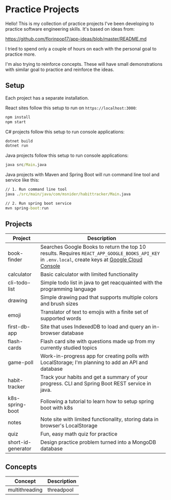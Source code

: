 # Practice Projects

Hello! This is my collection of practice projects I've been developing
to practice software engineering skills. It's based on ideas from:

<https://github.com/florinpop17/app-ideas/blob/master/README.md>

I tried to spend only a couple of hours on each with the personal
goal to practice more.

I'm also trying to reinforce concepts. These will have small
demonstrations with similar goal to practice and reinforce
the ideas.

## Setup

Each project has a separate installation.

React sites follow this setup to run on `https://localhost:3000`:

```cmd
npm install
npm start
```

C# projects follow this setup to run console applications:

```cmd
dotnet build
dotnet run
```

Java projects follow this setup to run console applications:

```cmd
java src/Main.java
```

Java projects with Maven and Spring Boot will run command line
tool and service like this:

```cmd
// 1. Run command line tool
java ./src/main/java/com/msnider/habittracker/Main.java

// 2. Run spring boot service
mvn spring-boot:run
```

## Projects

| Project            | Description                                                                                                                                                                                             |
| ------------------ | ------------------------------------------------------------------------------------------------------------------------------------------------------------------------------------------------------- |
| book-finder        | Searches Google Books to return the top 10 results. Requires `REACT_APP_GOOGLE_BOOKS_API_KEY` in `.env.local`, create keys at [Google Cloud Console](https://console.cloud.google.com/apis/credentials) |
| calculator         | Basic calculator with limited functionality                                                                                                                                                             |
| cli-todo-list      | Simple todo list in java to get reacquainted with the programming language                                                                                                                              |
| drawing            | Simple drawing pad that supports multiple colors and brush sizes                                                                                                                                        |
| emoji              | Translator of text to emojis with a finite set of supported words                                                                                                                                       |
| first-db-app       | Site that uses IndexedDB to load and query an in-browser database                                                                                                                                       |
| flash-cards        | Flash card site with questions made up from my currently studied topics                                                                                                                                 |
| game-poll          | Work-in-progress app for creating polls with LocalStorage; I'm planning to add an API and database                                                                                                      |
| habit-tracker      | Track your habits and get a summary of your progress. CLI and Spring Boot REST service in java.                                                                                                         |
| k8s-spring-boot    | Following a tutorial to learn how to setup spring boot with k8s                                                                                                                                         |
| notes              | Note site with limited functionality, storing data in browser's LocalStorage                                                                                                                            |
| quiz               | Fun, easy math quiz for practice                                                                                                                                                                        |
| short-id-generator | Design practice problem turned into a MongoDB database                                                                                                                                                  |

## Concepts

| Concept        | Description |
| -------------- | ----------- |
| multithreading | threadpool  |
